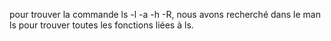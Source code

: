 pour trouver la commande ls -l -a -h -R, nous avons recherché dans le man ls pour trouver toutes les fonctions liées à ls.

